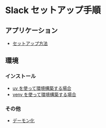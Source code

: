 # Slack セットアップ手順
## アプリケーション
- [セットアップ方法](setup.md)
## 環境
### インストール
- [uv を使って環境構築する場合](using_uv.md)
- [venv を使って環境構築する場合](using_venv.md)
### その他
- [デーモン化](daemon.md)
